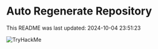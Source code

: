 # Auto Regenerate Repository

This README was last updated: 2024-10-04 23:51:23

 ![TryHackMe](https://tryhackme.com/badge/533634)